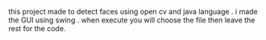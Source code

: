 this project made to detect faces using open cv and java language .
i made the GUI using swing .
when execute you will choose the file then leave the rest for the code.
